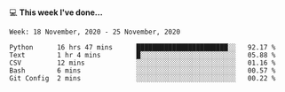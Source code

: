 💻 **This week I've done...**

<!--START_SECTION:waka-->
```text
Week: 18 November, 2020 - 25 November, 2020

Python      16 hrs 47 mins      ███████████████████████░░   92.17 % 
Text        1 hr 4 mins         █░░░░░░░░░░░░░░░░░░░░░░░░   05.88 % 
CSV         12 mins             ░░░░░░░░░░░░░░░░░░░░░░░░░   01.16 % 
Bash        6 mins              ░░░░░░░░░░░░░░░░░░░░░░░░░   00.57 % 
Git Config  2 mins              ░░░░░░░░░░░░░░░░░░░░░░░░░   00.22 %
```
<!--END_SECTION:waka-->
